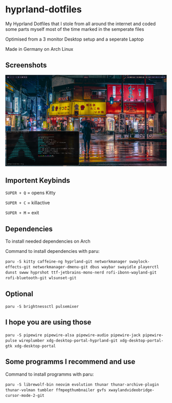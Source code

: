 # hyprland-dotfiles
My Hyprland Dotfiles that I stole from all around the internet and coded some parts myself most of the time marked in the semperate files

Optimised from a 3 monitor Desktop setup and a seperate Laptop

Made in Germany on Arch Linux

## Screenshots
![Preview](preview.png)

## Importent Keybinds
```SUPER + Q``` = opens Kitty

```SUPER + C``` = killactive

```SUPER + M``` = exit


## Dependencies
To install needed dependencies on Arch

Command to install dependencies with paru:

```paru -S kitty caffeine-ng hyprland-git networkmanager swaylock-effects-git networkmanager-dmenu-git dbus waybar swayidle playerctl dunst swww hyprshot ttf-jetbrains-mono-nerd rofi-ibonn-wayland-git rofi-bluetooth-git wlsunset-git```

## Optional 
```paru -S brightnessctl pulsemixer```

## I hope you are using those
```paru -S pipewire pipewire-alsa pipewire-audio pipewire-jack pipewire-pulse wireplumber xdg-desktop-portal-hyprland-git xdg-desktop-portal-gtk xdg-desktop-portal```

## Some programms I recommend and use

Command to install programms with paru:

```paru -S librewolf-bin neovim evolution thunar thunar-archive-plugin thunar-volman tumbler ffmpegthumbnailer gvfs xwaylandvideobridge-cursor-mode-2-git```
